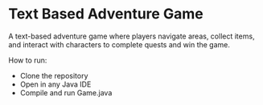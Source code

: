 # Text Based Adventure Game
A text-based adventure game where players navigate areas, collect items, and interact with characters to complete quests and win the game.

How to run:
- Clone the repository
- Open in any Java IDE
- Compile and run Game.java

